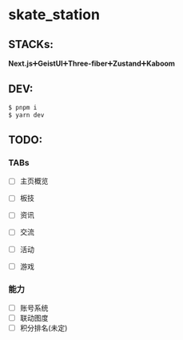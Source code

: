 # skate_station


## STACKs:
**Next.js**:heavy_plus_sign:**GeistUI**:heavy_plus_sign:**Three-fiber**:heavy_plus_sign:**Zustand**:heavy_plus_sign:**Kaboom**

## DEV:

```bash
$ pnpm i 
$ yarn dev
```



## TODO:
### TABs

- [ ] 主页概览
- [ ] 板技
- [ ] 资讯
- [ ] 交流
- [ ] 活动
- [ ] 游戏



### 能力

- [ ] 账号系统
- [ ] 联动图度
- [ ] 积分排名(未定)